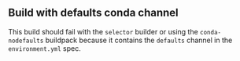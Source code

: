## Build with defaults conda channel
This build should fail with the `selector` builder or using the `conda-nodefaults` buildpack
because it contains the `defaults` channel in the `environment.yml` spec.
